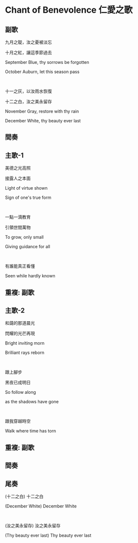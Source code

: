 # Chant of Benevolence 仁愛之歌

## 副歌

九月之靛，汝之憂被淡忘

十月之紅，讓這季節過去

September Blue, thy sorrows be forgotten

October Auburn, let this season pass

<br>

十一之灰，以汝雨水恢復

十二之白，汝之美永留存

November Gray, restore with thy rain

December White, thy beauty ever last

## 間奏

## 主歌-1

美德之光高照

接露人之本面

Light of virtue shown

Sign of one's true form

<br>

一點一滴教育

引領世間萬物

To grow, only small

Giving guidance for all

<br>

有誰能真正看懂

Seen while hardly known

## 重複: 副歌

## 主歌-2

和藹的那道晨光

閃耀的光芒再現

Bright inviting morn

Brilliant rays reborn

<br>

跟上腳步

黑夜已成明日

So follow along

as the shadows have gone

<br>

跟我穿越時空

Walk where time has torn

## 重複: 副歌

## 間奏

## 尾奏

(十二之白) 十二之白

(December White) December White

<br>

(汝之美永留存) 汝之美永留存

(Thy beauty ever last) Thy beauty ever last

